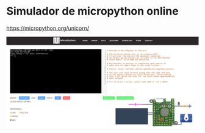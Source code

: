 # Simulador de micropython online

https://micropython.org/unicorn/


![](./images/simuladorUnicorn.png)

